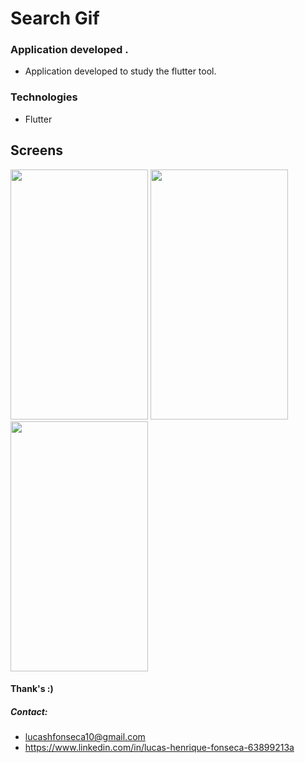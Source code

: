 # Search Gif
### Application developed .
- Application developed to study the flutter tool.

### Technologies
- Flutter

## Screens

<p align="left">
<img  width="220" height="400" src="https://i.imgur.com/AmMpIhr.png">
<img  width="220" height="400" src="https://i.imgur.com/lXIX13f.png">
<img  width="220" height="400" src="https://i.imgur.com/rvJ9klq.png">
</p>

#### Thank's :)
##### Contact: 
- lucashfonseca10@gmail.com
- https://www.linkedin.com/in/lucas-henrique-fonseca-63899213a

